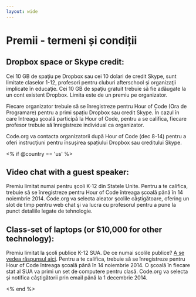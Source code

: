 ```yaml
---
layout: wide
---
```


# Premii - termeni și condiții

## Dropbox space or Skype credit:

Cei 10 GB de spaţiu pe Dropbox sau cei 10 dolari de credit Skype, sunt limitate claselor 1-12, profesori pentru cluburi afterschool şi organizaţii implicate în educaţie. Cei 10 GB de spaţiu gratuit trebuie să fie adăugate la un cont existent Dropbox. Limita este de un premiu pe organizator.

Fiecare organizator trebuie să se înregistreze pentru Hour of Code (Ora de Programare) pentru a primi spațiu Dropbox sau credit Skype. În cazul în care întreaga şcoală participă la Hour of Code, pentru a se califica, fiecare profesor trebuie să înregistreze individual ca organizator.

Code.org va contacta organizatorii după Hour of Code (dec 8-14) pentru a oferi instrucţiuni pentru însușirea spațiului Dropbox sau creditului Skype.

<% if @country == 'us' %>

## Video chat with a guest speaker:

Premiu limitat numai pentru şcoli K-12 din Statele Unite. Pentru a te califica, trebuie să se înregistreze pentru Hour of Code întreaga şcoală până în 14 noiembrie 2014. Code.org va selecta aleator şcolile câştigătoare, ofering un slot de timp pentru web chat şi va lucra cu profesorul pentru a pune la punct detaliile legate de tehnologie.

## Class-set of laptops (or $10,000 for other technology):

Premiu limitat la şcoli publice K-12 SUA. De ce numai scolile publice? [A se vedea răspunsul aici][1]. Pentru a te califica, trebuie să se înregistreze pentru Hour of Code întreaga şcoală până în 14 noiembrie 2014. O şcoală în fiecare stat al SUA va primi un set de computere pentru clasă. Code.org va selecta şi notifica câştigătorii prin email până la 1 decembrie 2014.

 [1]: http://www.hourofcode.com/us#faq

<% end %>